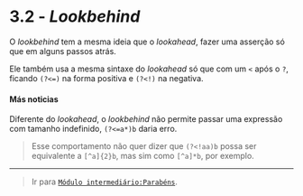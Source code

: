 # 3.2 - *Lookbehind*

O *lookbehind* tem a mesma ideia que o *lookahead*, fazer uma asserção só que em alguns passos atrás.

Ele também usa a mesma sintaxe do *lookahead* só que com um `<` após o `?`, ficando `(?<=)` na forma positiva e `(?<!)` na negativa.

#### Más noticias
Diferente do *lookahead*, o *lookbehind* não permite passar uma expressão com tamanho indefinido, `(?<=a*)b` daria erro.

> Esse comportamento não quer dizer que `(?<!aa)b` possa ser equivalente a `[^a]{2}b`, mas sim como `[^a]*b`, por exemplo.

---

> Ir para [`Módulo intermediário:Parabéns`](congratulations.md).
